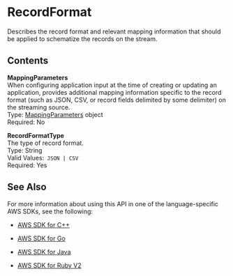 # RecordFormat<a name="API_RecordFormat"></a>

 Describes the record format and relevant mapping information that should be applied to schematize the records on the stream\. 

## Contents<a name="API_RecordFormat_Contents"></a>

 **MappingParameters**   
When configuring application input at the time of creating or updating an application, provides additional mapping information specific to the record format \(such as JSON, CSV, or record fields delimited by some delimiter\) on the streaming source\.  
Type: [MappingParameters](API_MappingParameters.md) object  
Required: No

 **RecordFormatType**   
The type of record format\.  
Type: String  
Valid Values:` JSON | CSV`   
Required: Yes

## See Also<a name="API_RecordFormat_SeeAlso"></a>

For more information about using this API in one of the language\-specific AWS SDKs, see the following:

+  [AWS SDK for C\+\+](http://docs.aws.amazon.com/goto/SdkForCpp/kinesisanalytics-2015-08-14/RecordFormat) 

+  [AWS SDK for Go](http://docs.aws.amazon.com/goto/SdkForGoV1/kinesisanalytics-2015-08-14/RecordFormat) 

+  [AWS SDK for Java](http://docs.aws.amazon.com/goto/SdkForJava/kinesisanalytics-2015-08-14/RecordFormat) 

+  [AWS SDK for Ruby V2](http://docs.aws.amazon.com/goto/SdkForRubyV2/kinesisanalytics-2015-08-14/RecordFormat) 